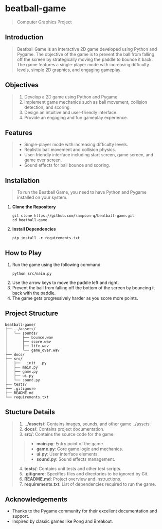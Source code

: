 # beatball-game
> Computer Graphics Project

## Introduction
> Beatball Game is an interactive 2D game developed using Python and Pygame. The objective of the game is to prevent the ball from falling off the screen by strategically moving the paddle to bounce it back. The game features a single-player mode with increasing difficulty levels, simple 2D graphics, and engaging gameplay.

## Objectives
>1. Develop a 2D game using Python and Pygame.
>2. Implement game mechanics such as ball movement, collision detection, and scoring.
>3. Design an intuitive and user-friendly interface.
>4. Provide an engaging and fun gameplay experience.

## Features
>- Single-player mode with increasing difficulty levels.
>- Realistic ball movement and collision physics.
>- User-friendly interface including start screen, game screen, and game over screen.
>- Sound effects for ball bounce and scoring.

## Installation
>To run the Beatball Game, you need to have Python and Pygame installed on your system.
1. **Clone the Repository**
   ```
   git clone https://github.com/sampson-q/beatball-game.git
   cd beatball-game
   ```

2. **Install Dependencies**
   ```
   pip install -r requirements.txt
   ```

## How to Play
1. Run the game using the following command:
   ```
   python src/main.py
   ```
2. Use the arrow keys to move the paddle left and right.
3. Prevent the ball from falling off the bottom of the screen by bouncing it back with the paddle.
4. The game gets progressively harder as you score more points.

## Project Structure
```
beatball-game/
├── ../assets/
│   └── sounds/
│       ├── bounce.wav
│       ├── score.wav
│       ├── life.wav
│       └── game_over.wav
├── docs/
├── src/
│   ├── __init__.py
│   ├── main.py
│   ├── game.py
│   ├── ui.py
│   └── sound.py
├── tests/
├── .gitignore
├── README.md
└── requirements.txt
```

## Stucture Details
>1. **../assets/**: Contains images, sounds, and other game ../assets.
>2. **docs/**: Contains project documentation.
>3. **src/**: Contains the source code for the game.
>>  - **main.py**: Entry point of the game.
>>  - **game.py**: Core game logic and mechanics.
>>  - **ui.py**: User interface elements.
>>  - **sound.py**: Sound effects management.
>4. **tests/**: Contains unit tests and other test scripts.
>5. **.gitignore**: Specifies files and directories to be ignored by Git.
>6. **README.md**: Project overview and instructions.
>7. **requirements.txt**: List of dependencies required to run the game.

## Acknowledgements
- Thanks to the Pygame community for their excellent documentation and support.
- Inspired by classic games like Pong and Breakout.